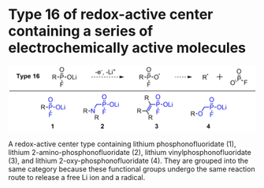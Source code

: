 # Type 16 of redox-active center containing a series of electrochemically active molecules
![My Local Image](../Images/Type16.png 'Type 16 of redox-active center containing a series of electrochemically active')

A redox-active center type containing lithium phosphonofluoridate (1), lithium 2-amino-phosphonofluoridate (2), lithium vinylphosphonofluoridate (3), and lithium 2-oxy-phosphonofluoridate (4). They are grouped into the same category because these functional groups undergo the same reaction route to release a free Li ion and a radical.